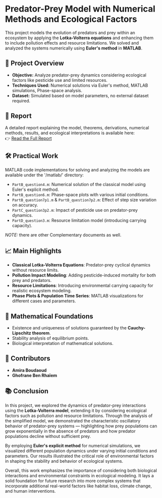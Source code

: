 # Predator-Prey Model with Numerical Methods and Ecological Factors

This project models the evolution of predators and prey within an ecosystem by applying the **Lotka-Volterra equations** and enhancing them to include pollution effects and resource limitations. We solved and analyzed the systems numerically using **Euler's method** in **MATLAB**.

## 📖 Project Overview
- **Objective:** Analyze predator-prey dynamics considering ecological factors like pesticide use and limited resources.
- **Techniques Used:** Numerical solutions via Euler's method, MATLAB simulations, Phase-space analysis.
- **Dataset:** Simulated based on model parameters, no external dataset required.

## 📑 Report
A detailed report explaining the model, theorems, derivations, numerical methods, results, and ecological interpretations is available here:  
👉 [Read the Full Report](./report/PROJNMC2_report.pdf)

## 🛠️ Practical Work
MATLAB code implementations for solving and analyzing the models are available under the '/matlab/' directory:
- `PartB_question4.m`: Numerical solution of the classical model using Euler's explicit method.
- `PartB_question6.m`: Phase-space plots with various initial conditions.
- `PartB_question7p1.m` & `PartB_question7p2.m`: Effect of step size variation on accuracy.
- `PartC_question3p2.m`: Impact of pesticide use on predator-prey dynamics.
- `PartD_question3.m`: Resource limitation model (introducing carrying capacity).

*NOTE:* there are other Complementary documents as well. 

## 📈 Main Highlights
- **Classical Lotka-Volterra Equations**: Predator-prey cyclical dynamics without resource limits.
- **Pollution Impact Modeling**: Adding pesticide-induced mortality for both prey and predators.
- **Resource Limitations**: Introducing environmental carrying capacity for realistic ecosystem modeling.
- **Phase Plots & Population Time Series**: MATLAB visualizations for different cases and parameters.



## 🌟 Mathematical Foundations
- Existence and uniqueness of solutions guaranteed by the **Cauchy-Lipschitz theorem**.
- Stability analysis of equilibrium points.
- Biological interpretation of mathematical solutions.

## 👥 Contributors
- **Amira Boudaoud**
- **Ghofrane Ben Rhaïem**

## 📚 Conclusion

In this project, we explored the dynamics of predator-prey interactions using the **Lotka-Volterra model**, extending it by considering ecological factors such as pollution and resource limitations. Through the analysis of the simplified model, we demonstrated the characteristic oscillatory behavior of predator-prey systems — highlighting how prey populations can grow exponentially in the absence of predators and how predator populations decline without sufficient prey.

By employing **Euler's explicit method** for numerical simulations, we visualized different population dynamics under varying initial conditions and parameters. Our results illustrated the critical role of environmental factors in shaping the stability and behavior of ecological systems.

Overall, this work emphasizes the importance of considering both biological interactions and environmental constraints in ecological modeling. It lays a solid foundation for future research into more complex systems that incorporate additional real-world factors like habitat loss, climate change, and human interventions.



